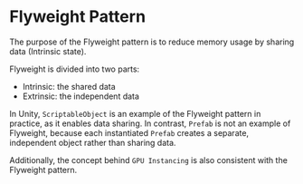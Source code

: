 # Flyweight Pattern

The purpose of the Flyweight pattern is to reduce memory usage by sharing data (Intrinsic state).

Flyweight is divided into two parts:
- Intrinsic: the shared data
- Extrinsic: the independent data

In Unity, `ScriptableObject` is an example of the Flyweight pattern in practice, as it enables data sharing. In contrast, `Prefab` is not an example of Flyweight, because each instantiated `Prefab` creates a separate, independent object rather than sharing data.

Additionally, the concept behind `GPU Instancing` is also consistent with the Flyweight pattern.
